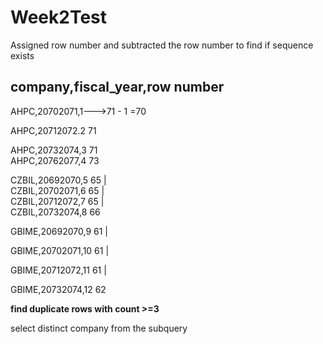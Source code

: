 # Week2Test


Assigned row number and subtracted the row number to find if sequence exists

company,fiscal_year,row number
-------------------------------
AHPC,20702071,1--->71 - 1 =70

AHPC,20712072.2            71

AHPC,20732074,3            71  
AHPC,20762077,4             73

CZBIL,20692070,5            65 |   
CZBIL,20702071,6            65 |   
CZBIL,20712072,7            65 |     
CZBIL,20732074,8            66

GBIME,20692070,9            61 |

GBIME,20702071,10           61 |

GBIME,20712072,11           61 |

GBIME,20732074,12           62


**find duplicate rows with count >=3**

select distinct company from the subquery 

